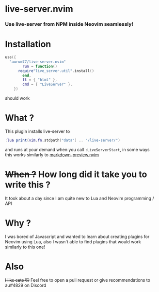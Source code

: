 # live-server.nvim
### Use live-server from NPM inside Neovim seamlessly!

# Installation

```lua
use({
  "aurum77/live-server.nvim"
		run = function()
      require"live_server.util".install()
		end,
		ft = { "html" },
		cmd = { "LiveServer" },
	})
```
should work

# What ?
This plugin installs live-server to
```lua
:lua print(vim.fn.stdpath("data") .. "/live-server/")
``` 
and runs at your demand when you call `:LiveServerStart`, in some ways this works similarly to [markdown-preview.nvim](https://github.com/iamcco/markdown-preview.nvim)

# ~~When ?~~ How long did it take you to write this ?
It took about a day since I am quite new to Lua and Neovim programming / API

# Why ?
I was bored of Javascript and wanted to learn about creating plugins for Neovim using Lua, also I wasn't able to find plugins that would work similarly to this one!

# Also
~~I like cats :cat:~~ Feel free to open a pull request or give recommendations to au#4829 on Discord
